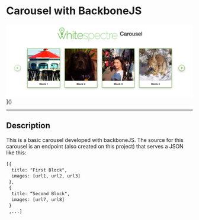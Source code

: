 # Carousel with BackboneJS

![Carousel](client/img/screenshot.png)]()

---

## Description

This is a basic carousel developed with backboneJS. The source for this carousel is an endpoint (also created on this project) that serves a JSON like this:

    [{
      title: "First Block",
      images: [url1, url2, url3]
     },
     {
      title: “Second Block",
      images: [url7, url8]
     }
     ,...]



